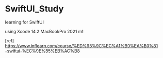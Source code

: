# SwiftUI_Study
learning for SwiftUI

using Xcode 14.2
MacBookPro 2021 m1

[ref] 
https://www.inflearn.com/course/%ED%95%9C%EC%A1%B0%EA%B0%81-swiftui-%EC%9E%85%EB%AC%B8

